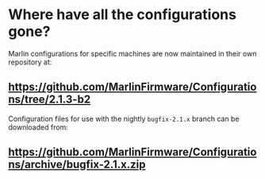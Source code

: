 # Where have all the configurations gone?

Marlin configurations for specific machines are now maintained in their own repository at:

## https://github.com/MarlinFirmware/Configurations/tree/2.1.3-b2

Configuration files for use with the nightly `bugfix-2.1.x` branch can be downloaded from:

## https://github.com/MarlinFirmware/Configurations/archive/bugfix-2.1.x.zip

